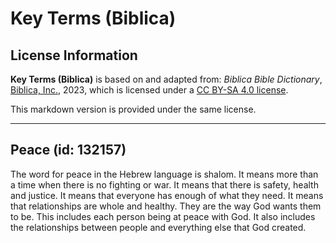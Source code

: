 # Key Terms (Biblica)

## License Information

**Key Terms (Biblica)** is based on and adapted from: _Biblica Bible Dictionary_, [Biblica, Inc.](https://www.biblica.com/), 2023, which is licensed under a [CC BY-SA 4.0 license](https://creativecommons.org/licenses/by-sa/4.0/legalcode.en).

This markdown version is provided under the same license.



--------------------------------

## Peace (id: 132157)

The word for peace in the Hebrew language is shalom. It means more than a time when there is no fighting or war. It means that there is safety, health and justice. It means that everyone has enough of what they need. It means that relationships are whole and healthy. They are the way God wants them to be. This includes each person being at peace with God. It also includes the relationships between people and everything else that God created.


